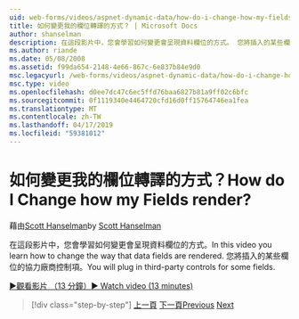 ```yaml
---
uid: web-forms/videos/aspnet-dynamic-data/how-do-i-change-how-my-fields-render
title: 如何變更我的欄位轉譯的方式？ | Microsoft Docs
author: shanselman
description: 在這段影片中，您會學習如何變更會呈現資料欄位的方式。 您將插入的某些欄位的協力廠商控制項。
ms.author: riande
ms.date: 05/08/2008
ms.assetid: f99da654-2148-4e66-867c-6e837b84e9d0
msc.legacyurl: /web-forms/videos/aspnet-dynamic-data/how-do-i-change-how-my-fields-render
msc.type: video
ms.openlocfilehash: d0ee7dc47c6ec5ffd76baa6827b81a9ff02c6bfc
ms.sourcegitcommit: 0f1119340e4464720cfd16d0ff15764746ea1fea
ms.translationtype: MT
ms.contentlocale: zh-TW
ms.lasthandoff: 04/17/2019
ms.locfileid: "59381012"
---
```

# <a name="how-do-i-change-how-my-fields-render"></a><span data-ttu-id="18b72-105">如何變更我的欄位轉譯的方式？</span><span class="sxs-lookup"><span data-stu-id="18b72-105">How do I Change how my Fields render?</span></span>

<span data-ttu-id="18b72-106">藉由[Scott Hanselman](https://github.com/shanselman)</span><span class="sxs-lookup"><span data-stu-id="18b72-106">by [Scott Hanselman](https://github.com/shanselman)</span></span>

<span data-ttu-id="18b72-107">在這段影片中，您會學習如何變更會呈現資料欄位的方式。</span><span class="sxs-lookup"><span data-stu-id="18b72-107">In this video you learn how to change the way that data fields are rendered.</span></span> <span data-ttu-id="18b72-108">您將插入的某些欄位的協力廠商控制項。</span><span class="sxs-lookup"><span data-stu-id="18b72-108">You will plug in third-party controls for some fields.</span></span>

[<span data-ttu-id="18b72-109">&#9654;觀看影片 （13 分鐘）</span><span class="sxs-lookup"><span data-stu-id="18b72-109">&#9654; Watch video (13 minutes)</span></span>](https://channel9.msdn.com/Blogs/ASP-NET-Site-Videos/how-do-i-change-how-my-fields-render)

> [!div class="step-by-step"]
> <span data-ttu-id="18b72-110">[上一頁](how-do-i-enable-inline-gridview-editing.md)
> [下一頁](how-do-i-handle-business-logic-exceptions.md)</span><span class="sxs-lookup"><span data-stu-id="18b72-110">[Previous](how-do-i-enable-inline-gridview-editing.md)
[Next](how-do-i-handle-business-logic-exceptions.md)</span></span>
